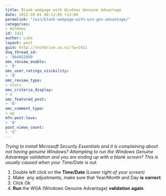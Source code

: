 ```yaml
---
title: Blank webpage with Windows Genuine Advantage
date: 2012-10-01 00:13:05 +13:00
permalink: "/win/blank-webpage-with-win-gen-advantage/"
categories:
- Windows
id: 1421
author: Luke
layout: post
guid: http://techdrive.co.nz/?p=1421
dsq_thread_id:
- '864852058'
omc_review_enable:
- '0'
omc_user_ratings_visibility:
- '0'
omc_review_type:
- stars
omc_criteria_display:
- n
omc_featured_post:
- '0'
omc_comment_type:
- wp
mfn-post-love:
- '0'
post_views_count:
- '5'
---
```


_Trying to install Microsoft Security Essentials and it is complaining about not having genuine Windows? Attempting to run the Windows Genuine Advantage validation and you are ending up with a blank screen? This is usually caused when your Time/Date is out._

<ol start="1">
  <li>
    Double left click on the <strong>Time/Date</strong> <em>(Lower right of your screen)</em>
  </li>
  <li>
    Make  any adjustments, make sure that Year/Month and Day <strong>is</strong> <strong>correct</strong>
  </li>
  <li>
    Click Ok
  </li>
  <li>
    <strong>Run</strong> the WGA (Windows Genuine Advantage) <strong>validation</strong> <strong>again</strong>.
  </li>
</ol>